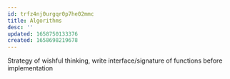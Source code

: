```yaml
---
id: trfz4nj0urgqr0p7he02mmc
title: Algorithms
desc: ''
updated: 1658750133376
created: 1658698219678
---
```

Strategy of wishful thinking, write interface/signature of functions before implementation